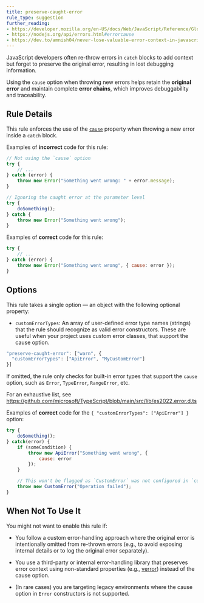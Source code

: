 ```yaml
---
title: preserve-caught-error
rule_type: suggestion
further_reading:
- https://developer.mozilla.org/en-US/docs/Web/JavaScript/Reference/Global_Objects/Error/cause
- https://nodejs.org/api/errors.html#errorcause
- https://dev.to/amnish04/never-lose-valuable-error-context-in-javascript-3aco
---
```


JavaScript developers often re-throw errors in `catch` blocks to add context but forget to preserve the original error, resulting in lost debugging information.

Using the `cause` option when throwing new errors helps retain the **original error** and maintain complete **error chains**, which improves debuggability and traceability.

## Rule Details

This rule enforces the use of the [`cause`](https://developer.mozilla.org/en-US/docs/Web/JavaScript/Reference/Global_Objects/Error/cause) property when throwing a new error inside a `catch` block.

Examples of **incorrect** code for this rule:

```js
// Not using the `cause` option
try {
    // ...
} catch (error) {
    throw new Error("Something went wrong: " + error.message);
}

// Ignoring the caught error at the parameter level
try {
	doSomething();
} catch {
	throw new Error("Something went wrong");
}
```

Examples of **correct** code for this rule:

```js
try {
    // ...
} catch (error) {
    throw new Error("Something went wrong", { cause: error });
}
```

## Options
This rule takes a single option — an object with the following optional property:

- `customErrorTypes`: An array of user-defined error type names (strings) that the rule should recognize as valid error constructors. These are useful when your project uses custom error classes, that support the cause option.

```js
"preserve-caught-error": ["warn", {
  "customErrorTypes": ["ApiError", "MyCustomError"]
}]
```

If omitted, the rule only checks for built-in error types that support the `cause` option, such as `Error`, `TypeError`, `RangeError`, etc.

For an exhaustive list, see https://github.com/microsoft/TypeScript/blob/main/src/lib/es2022.error.d.ts

Examples of **correct** code for the `{ "customErrorTypes": ["ApiError"] }` option:

```js
try {
	doSomething();
} catch(error) {
	if (someCondition) {
		throw new ApiError("Something went wrong", {
			cause: error
		});
	}

	// This won't be flagged as `CustomError` was not configured in `customErrorTypes` option
	throw new CustomError("Operation failed");
}
```

## When Not To Use It

You might not want to enable this rule if:

- You follow a custom error-handling approach where the original error is intentionally omitted from re-thrown errors (e.g., to avoid exposing internal details or to log the original error separately).

- You use a third-party or internal error-handling library that preserves error context using non-standard properties (e.g., [verror](https://www.npmjs.com/package/verror)) instead of the cause option.

- (In rare cases) you are targeting legacy environments where the cause option in `Error` constructors is not supported.
